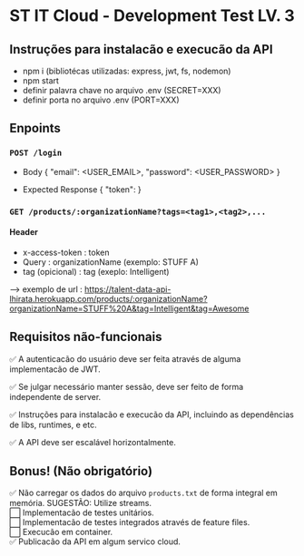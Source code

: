 # ST IT Cloud - Development Test LV. 3


## Instruções para instalacão e execucão da API

  - npm i (bibliotécas utilizadas: express, jwt, fs, nodemon)
  - npm start
  - definir palavra chave no arquivo .env (SECRET=XXX)
  - definir porta no arquivo .env (PORT=XXX)
  

## Enpoints 
 ### `POST /login`

 - Body
 { "email": <USER_EMAIL>, "password": <USER_PASSWORD> }

 - Expected Response
 { "token": <JWT TOKEN> }


### `GET /products/:organizationName?tags=<tag1>,<tag2>,...`

  #### Header
  - x-access-token : token
  - Query : organizationName (exemplo: STUFF A)
  - tag (opicional) : tag (exeplo: Intelligent)

  --> exemplo de url : https://talent-data-api-lhirata.herokuapp.com/products/:organizationName?organizationName=STUFF%20A&tag=Intelligent&tag=Awesome


## Requisitos não-funcionais 

✅ A autenticacão do usuário deve ser feita através de alguma implementacão de JWT.  

✅ Se julgar necessário manter sessão, deve ser feito de forma independente de server.

✅ Instruções para instalacão e execucão da API, incluindo as dependências de libs, runtimes, e etc.

✅  A API deve ser escalável horizontalmente.

## Bonus! (Não obrigatório)

✅ Não carregar os dados do arquivo `products.txt` de forma integral em memória. SUGESTÃO: Utilize streams. </br>
⬜️ Implementacão de testes unitários.</br>
⬜️  Implementacão de testes integrados através de feature files.</br>
⬜️  Execucão em container.</br>
✅  Publicacão da API em algum servico cloud.


